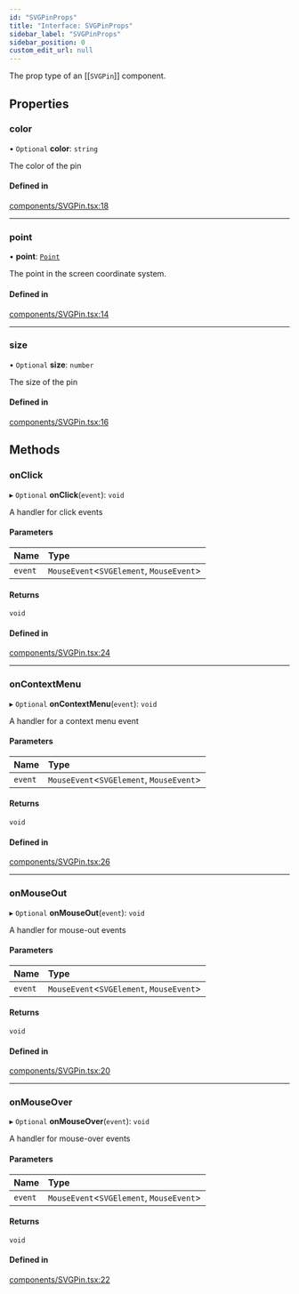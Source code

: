 ```yaml
---
id: "SVGPinProps"
title: "Interface: SVGPinProps"
sidebar_label: "SVGPinProps"
sidebar_position: 0
custom_edit_url: null
---
```


The prop type of an [[`SVGPin`]] component.

## Properties

### color

• `Optional` **color**: `string`

The color of the pin

#### Defined in

[components/SVGPin.tsx:18](https://github.com/rob-blackbourn/jetblack-map/blob/e0ad7d5/src/components/SVGPin.tsx#L18)

___

### point

• **point**: [`Point`](../modules.md#point)

The point in the screen coordinate system.

#### Defined in

[components/SVGPin.tsx:14](https://github.com/rob-blackbourn/jetblack-map/blob/e0ad7d5/src/components/SVGPin.tsx#L14)

___

### size

• `Optional` **size**: `number`

The size of the pin

#### Defined in

[components/SVGPin.tsx:16](https://github.com/rob-blackbourn/jetblack-map/blob/e0ad7d5/src/components/SVGPin.tsx#L16)

## Methods

### onClick

▸ `Optional` **onClick**(`event`): `void`

A handler for click events

#### Parameters

| Name | Type |
| :------ | :------ |
| `event` | `MouseEvent`<`SVGElement`, `MouseEvent`\> |

#### Returns

`void`

#### Defined in

[components/SVGPin.tsx:24](https://github.com/rob-blackbourn/jetblack-map/blob/e0ad7d5/src/components/SVGPin.tsx#L24)

___

### onContextMenu

▸ `Optional` **onContextMenu**(`event`): `void`

A handler for a context menu event

#### Parameters

| Name | Type |
| :------ | :------ |
| `event` | `MouseEvent`<`SVGElement`, `MouseEvent`\> |

#### Returns

`void`

#### Defined in

[components/SVGPin.tsx:26](https://github.com/rob-blackbourn/jetblack-map/blob/e0ad7d5/src/components/SVGPin.tsx#L26)

___

### onMouseOut

▸ `Optional` **onMouseOut**(`event`): `void`

A handler for mouse-out events

#### Parameters

| Name | Type |
| :------ | :------ |
| `event` | `MouseEvent`<`SVGElement`, `MouseEvent`\> |

#### Returns

`void`

#### Defined in

[components/SVGPin.tsx:20](https://github.com/rob-blackbourn/jetblack-map/blob/e0ad7d5/src/components/SVGPin.tsx#L20)

___

### onMouseOver

▸ `Optional` **onMouseOver**(`event`): `void`

A handler for mouse-over events

#### Parameters

| Name | Type |
| :------ | :------ |
| `event` | `MouseEvent`<`SVGElement`, `MouseEvent`\> |

#### Returns

`void`

#### Defined in

[components/SVGPin.tsx:22](https://github.com/rob-blackbourn/jetblack-map/blob/e0ad7d5/src/components/SVGPin.tsx#L22)
